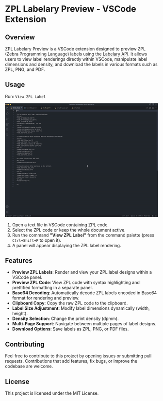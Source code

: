 # ZPL Labelary Preview - VSCode Extension

## Overview
ZPL Labelary Preview is a VSCode extension designed to preview ZPL (Zebra Programming Language) labels using the [Labelary API](https://labelary.com/service.html). It allows users to view label renderings directly within VSCode, manipulate label dimensions and density, and download the labels in various formats such as ZPL, PNG, and PDF.

## Usage
Run: `View ZPL Label`

![ZPL Labelary Preview - Usage](https://github.com/DmytroVasin/zpl-labelary-preview/blob/main/assets/static/preview.gif)

1. Open a text file in VSCode containing ZPL code.
2. Select the ZPL code or keep the whole document active.
3. Run the command **"View ZPL Label"** from the command palette (press `Ctrl+Shift+P` to open it).
4. A panel will appear displaying the ZPL label rendering.

## Features
- **Preview ZPL Labels**: Render and view your ZPL label designs within a VSCode panel.
- **Preview ZPL Code**: View ZPL code with syntax highlighting and prettified formatting in a separate panel.
- **Base64 Decoding**: Automatically decode ZPL labels encoded in Base64 format for rendering and preview.
- **Clipboard Copy**: Copy the raw ZPL code to the clipboard.
- **Label Size Adjustment**: Modify label dimensions dynamically (width, height).
- **Density Selection**: Change the print density (dpmm).
- **Multi-Page Support**: Navigate between multiple pages of label designs.
- **Download Options**: Save labels as ZPL, PNG, or PDF files.

## Contributing
Feel free to contribute to this project by opening issues or submitting pull requests. Contributions that add features, fix bugs, or improve the codebase are welcome.

## License
This project is licensed under the MIT License.
